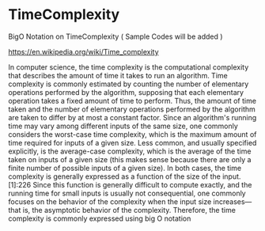 # TimeComplexity
BigO Notation on TimeComplexity ( Sample Codes will be added )

https://en.wikipedia.org/wiki/Time_complexity

In computer science, the time complexity is the computational complexity that describes the amount of time it takes to run an algorithm. Time complexity is commonly estimated by counting the number of elementary operations performed by the algorithm, supposing that each elementary operation takes a fixed amount of time to perform. Thus, the amount of time taken and the number of elementary operations performed by the algorithm are taken to differ by at most a constant factor.
Since an algorithm's running time may vary among different inputs of the same size, one commonly considers the worst-case time complexity, which is the maximum amount of time required for inputs of a given size. Less common, and usually specified explicitly, is the average-case complexity, which is the average of the time taken on inputs of a given size (this makes sense because there are only a finite number of possible inputs of a given size). In both cases, the time complexity is generally expressed as a function of the size of the input.[1]:226 Since this function is generally difficult to compute exactly, and the running time for small inputs is usually not consequential, one commonly focuses on the behavior of the complexity when the input size increases—that is, the asymptotic behavior of the complexity. Therefore, the time complexity is commonly expressed using big O notation
